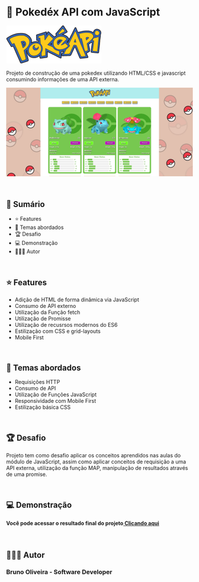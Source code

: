 # 📌 **Pokedéx API com JavaScript**

<img src="./assets/images/pokeapi_256.png">

Projeto de construção de uma pokedex utilizando HTML/CSS e javascript consumindo informações de uma API externa.

![Screenshot](./assets/images/desktop-preview-01.jpg)

<br>

## 📎 **Sumário**
- ⭐ Features
- 📂 Temas abordados
- 🏆 Desafio
- 💻 Demonstração
- 🙋🏻‍♂️ Autor

<br>

## ⭐ **Features**
- Adição de HTML de forma dinâmica via JavaScript
- Consumo de API externo
- Utilização da Função fetch
- Utilização de Promisse
- Utilização de recusrsos modernos do ES6
- Estilização com CSS e grid-layouts
- Mobile First

<br>

## 📂 **Temas abordados**
- Requisições HTTP
- Consumo de API
- Utilização de Funções JavaScript
- Responsividade com Mobile First
- Estilização básica CSS

<br>

## 🏆 **Desafio**

Projeto tem como desafio aplicar os conceitos aprendidos nas aulas do módulo de JavaScript, assim como aplicar conceitos de requisição a uma API externa, utilização da função MAP, manipulação de resultados através de uma promise.

<br>

## 💻 **Demonstração**
<h4>Você pode acessar o resultado final do projeto<a href="https://pokedex-api-javascript.netlify.app/" target="_blank"> Clicando aqui</a></h4>

<br>

## 🙋🏻‍♂️ **Autor**
<h3>Bruno Oliveira - Software Developer</h3>

